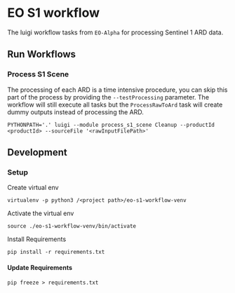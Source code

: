 # EO S1 workflow
The luigi workflow tasks from `EO-Alpha` for processing Sentinel 1 ARD data.

## Run Workflows

### Process S1 Scene
The processing of each ARD is a time intensive procedure, you can skip this part of the process by providing the `--testProcessing` parameter. The workflow will still execute all tasks but the `ProcessRawToArd` task will create dummy outputs instead of processing the ARD.
```
PYTHONPATH='.' luigi --module process_s1_scene Cleanup --productId <productId> --sourceFile '<rawInputFilePath>'
```

## Development
### Setup
Create virtual env
```
virtualenv -p python3 /<project path>/eo-s1-workflow-venv
```
Activate the virtual env
```
source ./eo-s1-workflow-venv/bin/activate
```
Install Requirements
```
pip install -r requirements.txt
```

#### Update Requirements
```
pip freeze > requirements.txt
```